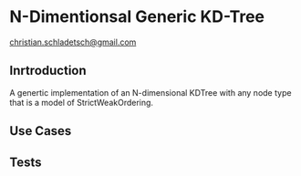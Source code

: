 # N-Dimentionsal Generic KD-Tree

christian.schladetsch@gmail.com

## Inrtroduction
A genertic implementation of an N-dimensional KDTree with any node type that is a model of StrictWeakOrdering.

## Use Cases

## Tests

